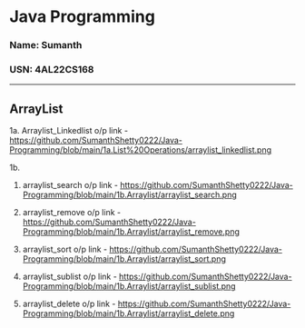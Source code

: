 # Java Programming

###  Name: Sumanth 
###  USN: 4AL22CS168

---

##  ArrayList
1a. Arraylist_Linkedlist o/p link - https://github.com/SumanthShetty0222/Java-Programming/blob/main/1a.List%20Operations/arraylist_linkedlist.png  

1b.  
1. arraylist_search o/p link - https://github.com/SumanthShetty0222/Java-Programming/blob/main/1b.Arraylist/arraylist_search.png  


2. arraylist_remove o/p link - https://github.com/SumanthShetty0222/Java-Programming/blob/main/1b.Arraylist/arraylist_remove.png


3. arraylist_sort o/p link - https://github.com/SumanthShetty0222/Java-Programming/blob/main/1b.Arraylist/arraylist_sort.png

4. arraylist_sublist o/p link - https://github.com/SumanthShetty0222/Java-Programming/blob/main/1b.Arraylist/arraylist_sublist.png


5. arraylist_delete o/p link - https://github.com/SumanthShetty0222/Java-Programming/blob/main/1b.Arraylist/arraylist_delete.png 
